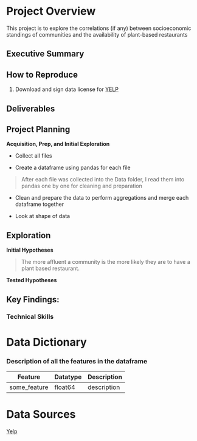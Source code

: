 # Project Overview

This project is to explore the correlations (if any) between socioeconomic standings of communities and the availability of plant-based restaurants

## Executive Summary

## How to Reproduce
1. Download and sign data license for [YELP](https://www.yelp.com/dataset/download)

## Deliverables

## Project Planning

**Acquisition, Prep, and Initial Exploration**
- Collect all files

- Create a dataframe using pandas for each file
> After each file was collected into the Data folder, I read them into pandas one by one for cleaning and preparation

- Clean and prepare the data to perform aggregations and merge each dataframe together

- Look at shape of data

## Exploration

**Initial Hypotheses**

> The more affluent a community is the more likely they are to have a plant based restaurant.

**Tested Hypotheses**

## Key Findings:

### Technical Skills

# Data Dictionary
### Description of all the features in the dataframe
| Feature                            | Datatype | Description                                                                                                                        |
|------------------------------------|----------|------------------------------------------------------------------------------------------------------------------------------------|
| some_feature                     | float64  | description                                                                       |

# Data Sources
[Yelp](https://www.yelp.com/dataset/download)
